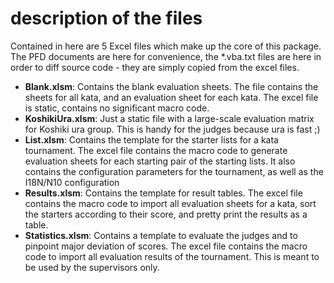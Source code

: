 # description of the files 

Contained in here are 5 Excel files which make up the core of this package. 
The PFD documents are here for convenience, the *.vba.txt files are here in order to diff source code - they are simply copied from the excel files.

* __Blank.xlsm__: Contains the blank evaluation sheets. The file contains the sheets for all kata, and an evaluation sheet for each kata. 
                  The excel file is static, contains no significant macro code.
* __KoshikiUra.xlsm__: Just a static file with a large-scale evaluation matrix for Koshiki ura group. 
                       This is handy for the judges because ura is fast ;)
* __List.xlsm__: Contains the template for the starter lists for a kata tournament.
                 The excel file contains the macro code to generate evaluation sheets for each starting pair of the starting lists.
				 It also contains the configuration parameters for the tournament, as well as the I18N/N10 configuration
* __Results.xlsm__: Contains the template for result tables.
                    The excel file contains the macro code to import all evaluation sheets for a kata, sort the starters according to their score, and pretty print the results as a table.
* __Statistics.xlsm__: Contains a template to evaluate the judges and to pinpoint major deviation of scores.
                       The excel file contains the macro code to import all evaluation results of the tournament.
					   This is meant to be used by the supervisors only.

